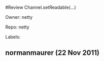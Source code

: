 #Review Channel.setReadable(...)

Owner: netty

Repo: netty

Labels: 

## normanmaurer (22 Nov 2011)



